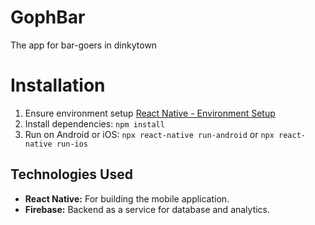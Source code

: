 # GophBar

The app for bar-goers in dinkytown

# Installation

1. Ensure environment setup [React Native - Environment Setup](https://reactnative.dev/docs/environment-setup)
1. Install dependencies:
    `npm install`
2. Run on Android or iOS:
    `npx react-native run-android` or
    `npx react-native run-ios`
    
## Technologies Used
- **React Native:** For building the mobile application.
- **Firebase:** Backend as a service for database and analytics.